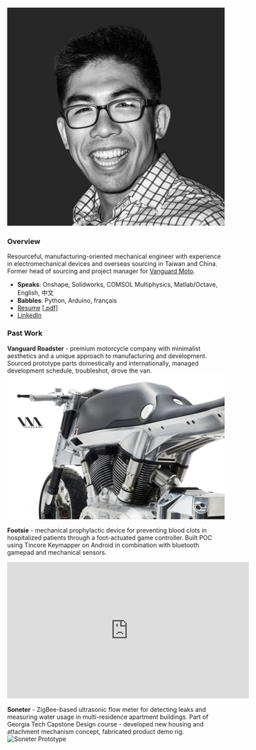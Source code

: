 ![That's me!](/headshot.jpg)

### Overview
Resourceful, manufacturing-oriented mechanical engineer with experience in electromechanical devices and overseas sourcing in Taiwan and China. Former head of sourcing and project manager for [Vanguard Moto](http://www.vanguard.nyc).

* **Speaks**: Onshape, Solidworks, COMSOL Multiphysics, Matlab/Octave, English, 中文
* **Babbles**: Python, Arduino, français
* [Resume](http://www.ccharles.lu/resume) [[.pdf]](http://www.ccharles.lu/resume.pdf)
* [LinkedIn](http://www.linkedin.com/in/lucharles)



### Past Work
**Vanguard Roadster** - premium motorcycle company with minimalist aesthetics and a unique approach to manufacturing and development. Sourced prototype parts domestically and internationally, managed development schedule, troubleshot, drove the van.
![Vanguard Roadster](/roadster.jpg)

**Footsie** - mechanical prophylactic device for preventing blood clots in hospitalized patients through a foot-actuated game controller. Built POC using Tincore Keymapper on Android in combination with bluetooth gamepad and mechanical sensors.
<iframe width="560" height="315" src="https://www.youtube.com/embed/HEDHRub0b9c" frameborder="0" allowfullscreen></iframe>

**Soneter** - ZigBee-based ultrasonic flow meter for detecting leaks and measuring water usage in multi-residence apartment buildings. Part of Georgia Tech Capstone Design course - developed new housing and attachment mechanism concept, fabricated product demo rig. 
![Soneter Prototype](/soneter.jpg)
